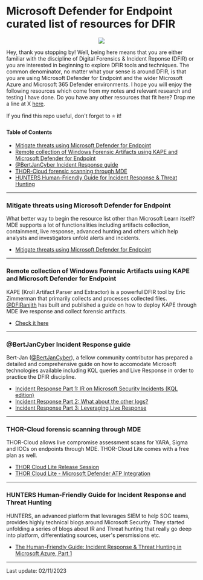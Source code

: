 # Microsoft Defender for Endpoint curated list of resources for DFIR

<p align="center">
  <img src="https://images2.imgbox.com/94/d2/6Jd7QaSP_o.jpg">
</p>

Hey, thank you stopping by! Well, being here means that you are either familiar with the discipline of Digital Forensics & Incident Reponse (DFIR) or you are interested in beginning to explore DFIR tools and techniques. The common denominator, no matter what your sense is around DFIR, is that you are using Microsoft Defender for Endpoint and the wider Microsoft Azure and Microsoft 365 Defender environments. I hope you will enjoy the following resources which come from my notes and relevant research and testing I have done. Do you have any other resources that fit here? Drop me a line at X [here](https://twitter.com/cyb3rmik3).

If you find this repo useful, don't forget to ⭐ it!

#### Table of Contents
- [Mitigate threats using Microsoft Defender for Endpoint](#mitigate-threats-using-microsoft-defender-for-endpoint)
- [Remote collection of Windows Forensic Artifacts using KAPE and Microsoft Defender for Endpoint](#remote-collection-of-windows-forensic-artifacts-using-kape-and-microsoft-defender-for-endpoint)
- [@BertJanCyber Incident Response guide](#@bertjancyber-incident-response-guide)
- [THOR-Cloud forensic scanning through MDE](#thor-cloud-forensic-scanning-through-mde)
- [HUNTERS Human-Friendly Guide for Incident Response & Threat Hunting](#hunters-human-friendly-guide-for-incident-response-and-threat-hunting)

---

### Mitigate threats using Microsoft Defender for Endpoint

What better way to begin the resource list other than Microsoft Learn itself? MDE supports a lot of functionalities including artifacts collection, containment, live response, advanced hunting and others which help analysts and investigators unfold alerts and incidents.

 - [Mitigate threats using Microsoft Defender for Endpoint](https://learn.microsoft.com/en-us/training/paths/sc-200-mitigate-threats-using-microsoft-defender-for-endpoint/)

---

### Remote collection of Windows Forensic Artifacts using KAPE and Microsoft Defender for Endpoint

KAPE (Kroll Artifact Parser and Extractor) is a powerful DFIR tool by Eric Zimmerman that primarily collects and processes collected files. [@DFIRanjith](https://twitter.com/DFIRanjith) has built and published a guide on how to deploy KAPE through MDE live response and collect forensic artifacts.

 - [Check it here](https://medium.com/@DFIRanjith/remote-collection-of-windows-forensic-artifacts-using-kape-and-microsoft-defender-for-endpoint-f7d3a857e2e0)

---

### @BertJanCyber Incident Response guide

Bert-Jan ([@BertJanCyber](https://twitter.com/BertJanCyber)), a fellow community contributor has prepared a detailed and comprehensive guide on how to accomodate Microsoft technologies available including KQL queries and Live Response in order to practice the DFIR discipline.

 - [Incident Response Part 1: IR on Microsoft Security Incidents (KQL edition)](https://kqlquery.com/posts/kql-incident-response/)
 - [Incident Response Part 2: What about the other logs?](https://kqlquery.com/posts/kql-incident-response-everything-else/)
 - [Incident Response Part 3: Leveraging Live Response](https://kqlquery.com/posts/leveraging-live-response/)

---

### THOR-Cloud forensic scanning through MDE

THOR-Cloud allows live compromise assessment scans for YARA, Sigma and IOCs on endpoints through MDE. THOR-Cloud Lite comes with a free plan as well.

 - [THOR Cloud Lite Release Session](https://www.youtube.com/watch?v=ApeXFnFkKZg)
 - [THOR Cloud Lite - Microsoft Defender ATP Integration](https://www.youtube.com/watch?v=RubV7Cr1_FA)

---

### HUNTERS Human-Friendly Guide for Incident Response and Threat Hunting

HUNTERS, an advanced platform that levarages SIEM to help SOC teams, provides highly technical blogs around Microsoft Security. They started unfolding a series of blogs about IR and Threat hunting that really go deep into platform, differentiating sources, user's persmissions etc.

 - [The Human-Friendly Guide: Incident Response & Threat Hunting in Microsoft Azure, Part 1](https://www.hunters.security/en/blog/human-friendly-guide-incident-response-microsoft-and-threat-hunting-azure-1?s=03)

---

Last update: 02/11/2023
